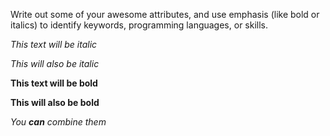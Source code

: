 Write out some of your awesome attributes, and use emphasis (like bold or italics) to identify keywords, programming languages, or skills.

*This text will be italic* 

_This will also be italic_

**This text will be bold**

__This will also be bold__

_You **can** combine them_
